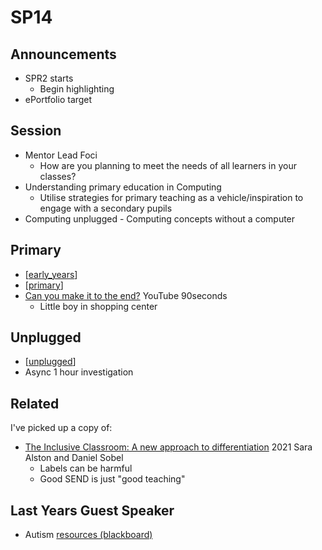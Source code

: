 SP14
====

Announcements
-------------

* SPR2 starts
    * Begin highlighting
* ePortfolio target

Session
-------

* Mentor Lead Foci
    * How are you planning to meet the needs of all learners in your classes?
* Understanding primary education in Computing
    * Utilise strategies for primary teaching as a vehicle/inspiration to engage with a secondary pupils
* Computing unplugged - Computing concepts without a computer


Primary
-------

* [[early_years]]
* [[primary]]
* [Can you make it to the end?](https://www.youtube.com/watch?v=aPknwW8mPAM) YouTube 90seconds
    * Little boy in shopping center

Unplugged
---------

* [[unplugged]]
* Async 1 hour investigation

Related
-------
I've picked up a copy of:
* [The Inclusive Classroom: A new approach to differentiation](https://www.amazon.co.uk/gp/product/1472977920/) 2021 Sara Alston and Daniel Sobel
    * Labels can be harmful
    * Good SEND is just "good teaching"

Last Years Guest Speaker
------------------------
* Autism [resources (blackboard)](https://learn.canterbury.ac.uk/webapps/blackboard/content/listContentEditable.jsp?content_id=_3144240_1&course_id=_17983_1&content_id=_3144240_1)

[//begin]: # "Autogenerated link references for markdown compatibility"
[early_years]: early_years.md "Early Years (20min)"
[primary]: primary.md "Computing in Primary Schools"
[unplugged]: unplugged.md "CS Unplugged"
[//end]: # "Autogenerated link references"